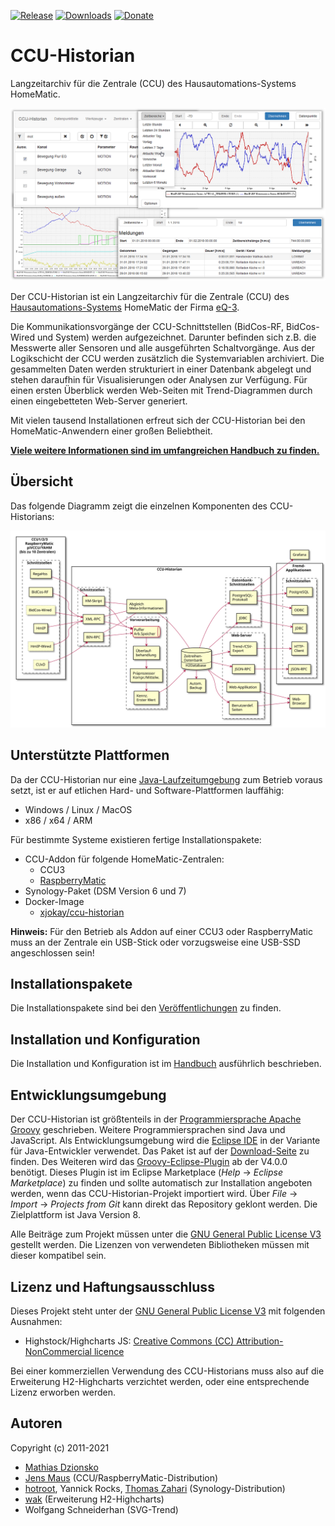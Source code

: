 [![Release](https://img.shields.io/github/release/mdzio/ccu-historian.svg)](https://github.com/mdzio/ccu-historian/releases/latest)
[![Downloads](https://img.shields.io/github/downloads/mdzio/ccu-historian/total.svg)](https://github.com/mdzio/ccu-historian/releases)
[![Donate](https://img.shields.io/badge/Donate-PayPal-green.svg)](https://www.paypal.com/cgi-bin/webscr?cmd=_s-xclick&hosted_button_id=SF4BR9ZE2JUBS)

# CCU-Historian

Langzeitarchiv für die Zentrale (CCU) des Hausautomations-Systems HomeMatic.

![cover](doc/cover.png)

Der CCU-Historian ist ein Langzeitarchiv für die Zentrale (CCU) des [Hausautomations-Systems](http://de.wikipedia.org/wiki/Hausautomation) HomeMatic der Firma [eQ-3](http://www.eq-3.de/).

Die Kommunikationsvorgänge der CCU-Schnittstellen (BidCos-RF, BidCos-Wired und System) werden aufgezeichnet. Darunter befinden sich z.B. die Messwerte aller Sensoren und alle ausgeführten Schaltvorgänge. Aus der Logikschicht der CCU werden zusätzlich die Systemvariablen archiviert. Die gesammelten Daten werden strukturiert in einer Datenbank abgelegt und stehen daraufhin für Visualisierungen oder Analysen zur Verfügung. Für einen ersten Überblick werden Web-Seiten mit Trend-Diagrammen durch einen eingebetteten Web-Server generiert.

Mit vielen tausend Installationen erfreut sich der CCU-Historian bei den HomeMatic-Anwendern einer großen Beliebtheit.

**[Viele weitere Informationen sind im umfangreichen Handbuch zu finden.](https://github.com/mdzio/ccu-historian/wiki)**

## Übersicht

Das folgende Diagramm zeigt die einzelnen Komponenten des CCU-Historians:

![CCU-Historian Übersicht](doc/ccu-historian-overview.svg)

## Unterstützte Plattformen

Da der CCU-Historian nur eine [Java-Laufzeitumgebung](https://java.com/) zum Betrieb voraus setzt, ist er auf etlichen Hard- und Software-Plattformen lauffähig:

* Windows / Linux / MacOS
* x86 / x64 / ARM

Für bestimmte Systeme existieren fertige Installationspakete:

* CCU-Addon für folgende HomeMatic-Zentralen:
  * CCU3
  * [RaspberryMatic](https://github.com/jens-maus/RaspberryMatic)
* Synology-Paket (DSM Version 6 und 7)
* Docker-Image
  * [xjokay/ccu-historian](https://hub.docker.com/r/xjokay/ccu-historian)

**Hinweis:** Für den Betrieb als Addon auf einer CCU3 oder RaspberryMatic muss an der Zentrale ein USB-Stick oder vorzugsweise eine USB-SSD angeschlossen sein!

## Installationspakete

Die Installationspakete sind bei den [Veröffentlichungen](https://github.com/mdzio/ccu-historian/releases) zu finden.

## Installation und Konfiguration

Die Installation und Konfiguration ist im [Handbuch](https://github.com/mdzio/ccu-historian/wiki#installation) ausführlich beschrieben.

## Entwicklungsumgebung

Der CCU-Historian ist größtenteils in der [Programmiersprache Apache Groovy](http://groovy-lang.org) geschrieben. Weitere Programmiersprachen sind Java und JavaScript. Als Entwicklungsumgebung wird die [Eclipse IDE](http://www.eclipse.org) in der Variante für Java-Entwickler verwendet. Das Paket ist auf der [Download-Seite](https://www.eclipse.org/downloads/packages/) zu finden. Des Weiteren wird das [Groovy-Eclipse-Plugin](https://github.com/groovy/groovy-eclipse/wiki) ab der V4.0.0 benötigt. Dieses Plugin ist im Eclipse Marketplace (*Help* → *Eclipse Marketplace*) zu finden und sollte automatisch zur Installation angeboten werden, wenn das CCU-Historian-Projekt importiert wird. Über *File* → *Import* → *Projects from Git* kann direkt das Repository geklont werden. Die Zielplattform ist Java Version 8.

Alle Beiträge zum Projekt müssen unter die [GNU General Public License V3](LICENSE.txt) gestellt werden. Die Lizenzen von verwendeten Bibliotheken müssen mit dieser kompatibel sein.

## Lizenz und Haftungsausschluss

Dieses Projekt steht unter der [GNU General Public License V3](LICENSE.txt) mit folgenden Ausnahmen:

* Highstock/Highcharts JS: [Creative Commons (CC) Attribution-NonCommercial licence](http://creativecommons.org/licenses/by-nc/3.0/)

Bei einer kommerziellen Verwendung des CCU-Historians muss also auf die Erweiterung H2-Highcharts verzichtet werden, oder eine entsprechende Lizenz erworben werden.

## Autoren

Copyright (c) 2011-2021

* [Mathias Dzionsko](https://github.com/mdzio)
* [Jens Maus](https://github.com/jens-maus) (CCU/RaspberryMatic-Distribution)
* [hotroot](https://github.com/hotroot), Yannick Rocks, [Thomas Zahari](https://github.com/tzahari) (Synology-Distribution)
* [wak](https://github.com/wakr70) (Erweiterung H2-Highcharts)
* Wolfgang Schneiderhan (SVG-Trend)
